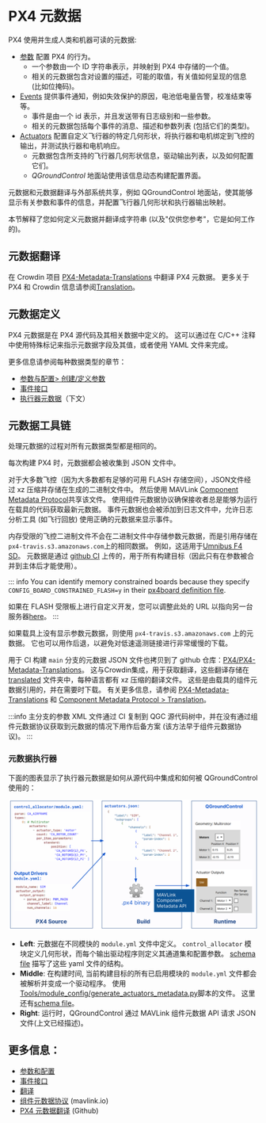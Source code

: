 # PX4 元数据

PX4 使用并生成人类和机器可读的元数据:

- [参数](../advanced_config/parameters.md) 配置 PX4 的行为。
  - 一个参数由一个 ID 字符串表示，并映射到 PX4 中存储的一个值。
  - 相关的元数据包含对设置的描述，可能的取值，有关值如何呈现的信息 (比如位掩码)。
- [Events](../concept/events_interface.md) 提供事件通知，例如失效保护的原因，电池低电量告警，校准结束等等。
  - 事件是由一个 id 表示，并且发送带有日志级别和一些参数。
  - 相关的元数据包括每个事件的消息、描述和参数列表 (包括它们的类型)。
- [Actuators](../config/actuators.md) 配置自定义飞行器的特定几何形状，将执行器和电机绑定到飞控的输出，并测试执行器和电机响应。
  - 元数据包含所支持的飞行器几何形状信息，驱动输出列表，以及如何配置它们。
  - _QGroundControl_  地面站使用该信息动态构建配置界面。

元数据和元数据翻译与外部系统共享，例如 QGroundControl 地面站，使其能够显示有关参数和事件的信息，并配置飞行器几何形状和执行器输出映射。

本节解释了您如何定义元数据并翻译成字符串 (以及"仅供您参考"，它是如何工作的)。

## 元数据翻译

在 Crowdin 项目 [PX4-Metadata-Translations](https://crowdin.com/project/px4-metadata-translations) 中翻译 PX4 元数据。
更多关于 PX4 和 Crowdin 信息请参阅[Translation](../contribute/translation.md)。

## 元数据定义

PX4 元数据是在 PX4 源代码及其相关数据中定义的。
这可以通过在 C/C++ 注释中使用特殊标记来指示元数据字段及其值，或者使用 YAML 文件来完成。

更多信息请参阅每种数据类型的章节：

- [参数与配置> 创建/定义参数](../advanced/parameters_and_configurations.md#creating-defining-parameters)
- [事件接口](../concept/events_interface.md)
- [执行器元数据](#actuator-metadata)（下文）

## 元数据工具链

处理元数据的过程对所有元数据类型都是相同的。

每次构建 PX4 时，元数据都会被收集到 JSON 文件中。

对于大多数飞控（因为大多数都有足够的可用 FLASH 存储空间），JSON文件经过 xz 压缩并存储在生成的二进制文件中。
然后使用 MAVLink [Component Metadata Protocol](https://mavlink.io/en/services/component_information.html)共享该文件。
使用组件元数据协议确保接收者总是能够为运行在载具的代码获取最新元数据。
事件元数据也会被添加到日志文件中，允许日志分析工具 (如飞行回放) 使用正确的元数据来显示事件。

内存受限的飞控二进制文件不会在二进制文件中存储参数元数据，而是引用存储在`px4-travis.s3.amazonaws.com`上的相同数据。
例如，这适用于[Umnibus F4 SD](../flight_controller/omnibus_f4_sd.md)。
元数据是通过 [github CI](https://github.com/PX4/PX4-Autopilot/blob/main/.github/workflows/metadata.yml) 上传的，用于所有构建目标（因此只有在参数被合并到主体后才能使用）。

::: info
You can identify memory constrained boards because they specify `CONFIG_BOARD_CONSTRAINED_FLASH=y` in their [px4board definition file](https://github.com/PX4/PX4-Autopilot/blob/main/boards/omnibus/f4sd/default.px4board).

如果在 FLASH 受限板上进行自定义开发，您可以调整此处的 URL 以指向另一台服务器[here](https://github.com/PX4/PX4-Autopilot/blob/main/src/lib/component_information/CMakeLists.txt#L41)。
:::

如果载具上没有显示参数元数据，则使用 `px4-travis.s3.amazonaws.com` 上的元数据。
它也可以用作后退，以避免对低速遥测链接进行非常缓慢的下载。

用于 CI 构建  `main` 分支的元数据 JSON 文件也拷贝到了 github 仓库：[PX4/PX4-Metadata-Translations](https://github.com/PX4/PX4-Metadata-Translations/)。
这与Crowdin集成，用于获取翻译，这些翻译存储在 [translated](https://github.com/PX4/PX4-Metadata-Translations/tree/main/translated) 文件夹中，每种语言都有 xz 压缩的翻译文件。
这些是由载具的组件元数据引用的，并在需要时下载。
有关更多信息，请参阅 [PX4-Metadata-Translations](https://github.com/PX4/PX4-Metadata-Translations/) 和 [Component Metadata Protocol > Translation](https://mavlink.io/en/services/component_information.html#translation)。

:::info
主分支的参数 XML 文件通过 CI 复制到 QGC 源代码树中，并在没有通过组件元数据协议获取到元数据的情况下用作后备方案 (该方法早于组件元数据协议)。
:::

### 元数据执行器

下面的图表显示了执行器元数据是如何从源代码中集成和如何被 QGroundControl 使用的：

![执行器元数据](../../assets/diagrams/actuator_metadata_processing.svg)

<!-- Source: https://docs.google.com/drawings/d/1hMQmIijdFjr21rREcXj50qz0C1b47JW0OEa6p5P231k/edit -->

- **Left**: 元数据在不同模快的 `module.yml` 文件中定义。
  `control_allocator` 模块定义几何形状，而每个输出驱动程序则定义其通道集和配置参数。
  [schema file](https://github.com/PX4/PX4-Autopilot/blob/main/validation/module_schema.yaml) 描写了这些 yaml 文件的结构。
- **Middle**: 在构建时间, 当前构建目标的所有已启用模块的 `module.yml` 文件都会被解析并变成一个驱动程序。 使用 [Tools/module_config/generate_actuators_metadata.py](https://github.com/PX4/PX4-Autopilot/blob/main/Tools/module_config/generate_actuators_metadata.py)脚本的文件。
  这里还有[schema file](https://github.com/mavlink/mavlink/blob/master/component_metadata/actuators.schema.json)。
- **Right**: 运行时，QGroundControl 通过 MAVLink 组件元数据 API 请求 JSON  文件(上文已经描述)。

## 更多信息：

- [参数和配置](../advanced/parameters_and_configurations.md)
- [事件接口](../concept/events_interface.md)
- [翻译](../contribute/translation.md)
- [组件元数据协议](https://mavlink.io/en/services/component_information.html) (mavlink.io)
- [PX4 元数据翻译](https://github.com/PX4/PX4-Metadata-Translations/) (Github)
